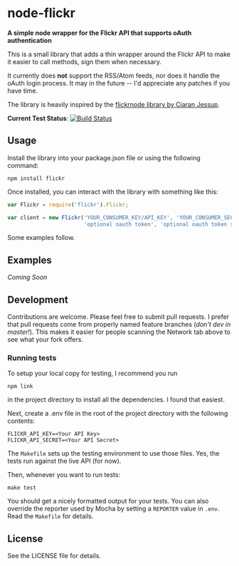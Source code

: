# node-flickr

__A simple node wrapper for the Flickr API that supports oAuth authentication__

This is a small library that adds a thin wrapper around the Flickr API to make it easier to 
call methods, sign them when necessary.

It currently does __not__ support the RSS/Atom feeds, nor does it handle the 
oAuth login process. It may in the future -- I'd appreciate any patches if you have time.

The library is heavily inspired by the 
[flickrnode library by Ciaran Jessup](https://github.com/ciaranj/flickrnode).

__Current Test Status__: [![Build Status](https://secure.travis-ci.org/sujal/node-flickr.png)](http://travis-ci.org/sujal/node-flickr)

## Usage

Install the library into your package.json file or using the following command:

    npm install flickr

Once installed, you can interact with the library with something like this:

````javascript
var Flickr = require('flickr').Flickr;

var client = new Flickr('YOUR_CONSUMER_KEY/API_KEY', 'YOUR_CONSUMER_SECRET', 
                        'optional oauth token', 'optional oauth token secret');

````

Some examples follow.

## Examples

_Coming Soon_

## Development

Contributions are welcome. Please feel free to submit pull requests. I prefer that pull requests
come from properly named feature branches (_don't dev in master!_). This makes it easier for people
scanning the Network tab above to see what your fork offers.

### Running tests

To setup your local copy for testing, I recommend you run 

    npm link

in the project directory to
install all the dependencies. I found that easiest.

Next, create a .env file in the root of the project directory with the following contents:

````
FLICKR_API_KEY=<Your API Key>
FLICKR_API_SECRET=<Your API Secret>
````

The `Makefile` sets up the testing environment to use those files. Yes, the tests run against the live API (for now).

Then, whenever you want to run tests:

````
make test
````

You should get a nicely formatted output for your tests. You can also override the 
reporter used by Mocha by setting a `REPORTER` value in `.env`. Read the `Makefile`
for details.

## License

See the LICENSE file for details.

